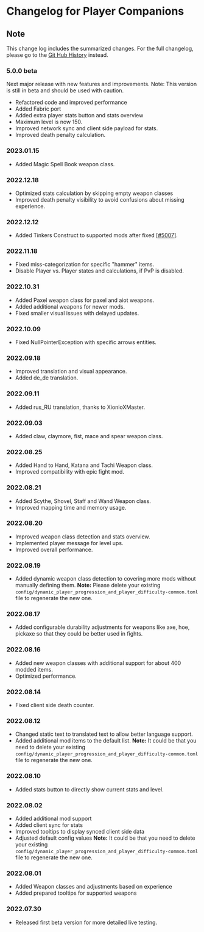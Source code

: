 # Changelog for Player Companions

## Note

This change log includes the summarized changes.
For the full changelog, please go to the [Git Hub History][history] instead.

### 5.0.0 beta

Next major release with new features and improvements.
Note: This version is still in beta and should be used with caution.

- Refactored code and improved performance
- Added Fabric port
- Added extra player stats button and stats overview
- Maximum level is now 150.
- Improved network sync and client side payload for stats.
- Improved death penalty calculation.

### 2023.01.15

- Added Magic Spell Book weapon class.

### 2022.12.18

- Optimized stats calculation by skipping empty weapon classes
- Improved death penalty visibility to avoid confusions about missing experience.

### 2022.12.12

- Added Tinkers Construct to supported mods after
  fixed [[#5007](https://github.com/SlimeKnights/TinkersConstruct/issues/5007)].

### 2022.11.18

- Fixed miss-categorization for specific "hammer" items.
- Disable Player vs. Player states and calculations, if PvP is disabled.

### 2022.10.31

- Added Paxel weapon class for paxel and aiot weapons.
- Added additional weapons for newer mods.
- Fixed smaller visual issues with delayed updates.

### 2022.10.09

- Fixed NullPointerException with specific arrows entities.

### 2022.09.18

- Improved translation and visual appearance.
- Added de_de translation.

### 2022.09.11

- Added rus_RU translation, thanks to XionioXMaster.

### 2022.09.03

- Added claw, claymore, fist, mace and spear weapon class.

### 2022.08.25

- Added Hand to Hand, Katana and Tachi Weapon class.
- Improved compatibility with epic fight mod.

### 2022.08.21

- Added Scythe, Shovel, Staff and Wand Weapon class.
- Improved mapping time and memory usage.

### 2022.08.20

- Improved weapon class detection and stats overview.
- Implemented player message for level ups.
- Improved overall performance.

### 2022.08.19

- Added dynamic weapon class detection to covering more mods without manually defining them.
  **Note:** Please delete your
  existing `config/dynamic_player_progression_and_player_difficulty-common.toml` file to regenerate
  the new one.

### 2022.08.17

- Added configurable durability adjustments for weapons like axe, hoe, pickaxe so that they could be
  better used in fights.

### 2022.08.16

- Added new weapon classes with additional support for about 400 modded items.
- Optimized performance.

### 2022.08.14

- Fixed client side death counter.

### 2022.08.12

- Changed static text to translated text to allow better language support.
- Added additional mod items to the default list.
  **Note:** It could be that you need to delete your
  existing `config/dynamic_player_progression_and_player_difficulty-common.toml` file to regenerate
  the new one.

### 2022.08.10

- Added stats button to directly show current stats and level.

### 2022.08.02

- Added additional mod support
- Added client sync for stats
- Improved tooltips to display synced client side data
- Adjusted default config values
  **Note:** It could be that you need to delete your
  existing `config/dynamic_player_progression_and_player_difficulty-common.toml` file to regenerate
  the new one.

### 2022.08.01

- Added Weapon classes and adjustments based on experience
- Added prepared tooltips for supported weapons

### 2022.07.30

- Released first beta version for more detailed live testing.

[history]: https://github.com/MarkusBordihn/BO-s-Dynamic-Player-Progression-and-Difficulty/commits/
